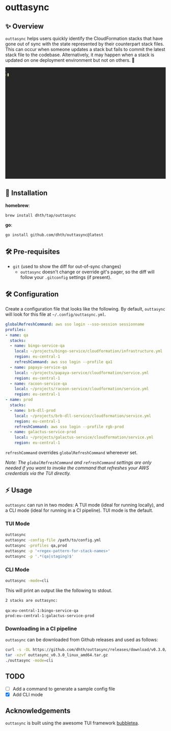 # outtasync

✨ Overview
---

`outtasync` helps users quickly identify the CloudFormation stacks that have
gone out of sync with the state represented by their counterpart stack files.
This can occur when someone updates a stack but fails to commit the latest stack
file to the codebase. Alternatively, it may happen when a stack is updated on
one deployment environment but not on others. 🤷

<p align="center">
  <img src="./outtasync.gif?raw=true" alt="Usage" />
</p>


💾 Installation
---

**homebrew**:

```sh
brew install dhth/tap/outtasync
```

**go**:

```sh
go install github.com/dhth/outtasync@latest
```

🛠️ Pre-requisites
---

- `git` (used to show the diff for out-of-sync changes)
    - `outtasync` doesn't change or override git's pager, so the diff will
        follow your `.gitconfig` settings (if present).

🛠️ Configuration
---

Create a configuration file that looks like the following. By default,
`outtasync` will look for this file at `~/.config/outtasync.yml`.

```yaml
globalRefreshCommand: aws sso login --sso-session sessionname
profiles:
- name: qa
  stacks:
  - name: bingo-service-qa
    local: ~/projects/bingo-service/cloudformation/infrastructure.yml
    region: eu-central-1
    refreshCommand: aws sso login --profile qa1
  - name: papaya-service-qa
    local: ~/projects/papaya-service/cloudformation/service.yml
    region: eu-central-1
  - name: racoon-service-qa
    local: ~/projects/racoon-service/cloudformation/service.yml
    region: eu-central-1
- name: prod
  stacks:
  - name: brb-dll-prod
    local: ~/projects/brb-dll-service/cloudformation/service.yml
    region: eu-central-1
    refreshCommand: aws sso login --profile rgb-prod
  - name: galactus-service-prod
    local: ~/projects/galactus-service/cloudformation/service.yml
    region: eu-central-1
```

`refreshCommand` overrides `globalRefreshCommand` whereever set.

*Note: The `globalRefreshCommand` and `refreshCommand` settings are only needed
if you want to invoke the command that refreshes your AWS credentials via the
TUI directly.*

⚡️ Usage
---

`outtasync` can run in two modes: A TUI mode (ideal for running locally), and a
CLI mode (ideal for running in a CI pipeline). TUI mode is the default.

### TUI Mode

```bash
outtasync
outtasync -config-file /path/to/config.yml
outtasync -profiles qa,prod
outtasync -p '<regex-pattern-for-stack-names>'
outtasync -p '.*(qa|staging)$'
```

### CLI Mode

```bash
outtasync -mode=cli
```

This will print an output like the following to stdout.

```
2 stacks are outtasync:

qa:eu-central-1:bingo-service-qa
prod:eu-central-1:galactus-service-prod
```

### Downloading in a CI pipeline

`outtasync` can be downloaded from Github releases and used as follows:

```bash
curl -s -OL https://github.com/dhth/outtasync/releases/download/v0.3.0/outtasync_v0.3.0_linux_amd64.tar.gz
tar -xzvf outtasync_v0.3.0_linux_amd64.tar.gz
./outtasync -mode=cli
```

TODO
---

- [ ] Add a command to generate a sample config file
- [x] Add CLI mode

Acknowledgements
---

`outtasync` is built using the awesome TUI framework [bubbletea][1].

[1]: https://github.com/charmbracelet/bubbletea
